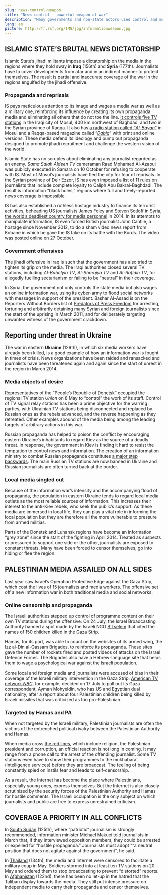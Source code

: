 ```yaml
---
slug: news-control-weapon
title: "News control - powerful weapon of war"
description: "Many governments and non-state actors used control and manipulation of media coverage as a weapon of war in 2014. Ranging from over-coverage to complete news blackout, it creates a hostile climate for journalists and has disastrous consequences for media pluralism."
lang: en
picture: http://fr.rsf.org/IMG/jpg/informationweapon.jpg
---
```


## ISLAMIC STATE’S BRUTAL NEWS DICTATORSHIP

Islamic State’s jihadi militants impose a dictatorship on the media in the regions where they hold sway in **Iraq** (156th) and **Syria** (177th). Journalists have to cover developments from afar and in an indirect manner to protect themselves. The result is partial and inaccurate coverage of the war in the regions engulfed by the jihadi offensive.

### Propaganda and reprisals

IS pays meticulous attention to its image and wages a media war as well as a military one, reinforcing its influence by creating its own propaganda media and eliminating all others that do not toe the line. [It controls five TV stations](http://www.foxnews.com/politics/2014/10/11/welcome-to-islamic-state-tv-us-officials-battle-to-counter-slick-isis-media-arm/) in the Iraqi city of Mosul, 400 km northwest of Baghdad, and two in the Syrian province of Raqqa. It also has [a radio station called “_Al-Bayan_”](http://www.almadapress.com/ar/NewsDetails.aspx?NewsID=34610) in Mosul and a Raqqa-based magazine called “[_Dabiq_](http://almasalah.com/ar/news/34130/%D8%AF%D8%A7%D8%B9%D8%B4-%D9%8A%D8%B7%D9%84%D9%82-%D9%82%D9%86%D8%A7%D8%A9-%D8%AA%D9%84%D9%8A%D9%81%D8%B2%D9%8A%D9%88%D9%86%D9%8A%D8%A9-%D8%AA%D8%AD%D9%85%D9%84-%D8%A7%D8%B3%D9%85-)” with print and online versions. These media defend its ideology and pump out propaganda designed to promote jihadi recruitment and challenge the western vision of the world.

Islamic State has no scruples about eliminating any journalist regarded as an enemy. _Sama Salah Aldeen TV_ cameraman Raad Mohamed Al-Azaoui was publicly executed in Samara on 10 October for refusing to cooperate with IS. Most of Mosul’s journalists have fled the city for fear of reprisals. In the Syrian province of Deir Ezzor, IS has even imposed a list of 11 rules on journalists that include complete loyalty to Caliph Abu Bakral-Baghdadi. The result is information “black holes,” regions where full and freely-reported news coverage is impossible.

IS has also established a ruthless hostage industry to finance its terrorist activities, beheading US journalists James Foley and Steven Sotloff in Syria, [the world’s deadliest country for media personnel](http://en.rsf.org/rwb-publishes-2014-round-up-of-16-12-2014,47388.html) in 2014. In its attempts to manipulate information, IS even forced British journalist John Cantlie, a hostage since November 2012, to do a sham video news report from Kobane in which he gave the IS take on its battle with the Kurds. The video was posted online on 27 October.

### Government offensives

The jihadi offensive in Iraq is such that the government has also tried to tighten its grip on the media. The Iraqi authorities closed several TV stations, including _Al-Babelyia TV_, _Al-Sharqiya TV_ and _Al-Rafidin TV_, for allegedly fuelling sectarianism or failing to be “neutral” in their coverage.

In Syria, the government not only controls the state media but also wages an online information war, using its cyber-army to flood social networks with messages in support of the president. Bashar Al-Assad is on the Reporters Without Borders list of [Predators of Press Freedom](http://en.rsf.org/predator-bashar-al-assad,44528.html) for arresting, torturing and arbitrarily detaining many Syrian and foreign journalists since the start of the uprising in March 2011, and for deliberately targeting unwanted witness of the government crackdown.

## Reporting under threat in Ukraine

The war in eastern **Ukraine** (129th), in which six media workers have already been killed, is a good example of how an information war is fought in times of crisis. News organizations have been raided and ransacked and journalists have been threatened again and again since the start of unrest in the region in March 2014.

### Media objects of desire

Representatives of the “People’s Republic of Donetsk” occupied the regional TV station _Union_ on 8 May to “control” the work of its staff. Control of TV signal relay stations has been a prime objective for the warring parties, with Ukrainian TV stations being disconnected and replaced by Russian ones as the rebels advanced, and the reverse happening as they retreated. Other examples abound of the media being among the leading targets of arbitrary actions in this war.

Russian propaganda has helped to poison the conflict by encouraging eastern Ukraine’s inhabitants to regard Kiev as the source of a deadly threat. In response, the government in Kiev is finding it hard to resist the temptation to control news and information. The creation of an information ministry to combat Russian propaganda constitutes [a major step backwards](http://en.rsf.org/ukraine-rwb-opposes-creation-of-02-12-2014,47325.html). The main Russian TV stations are now banned in Ukraine and Russian journalists are often turned back at the border.

### Local media singled out

Because of the information war’s intensity and the accompanying flood of propaganda, the population in eastern Ukraine tends to regard local media outlets as the most reliable sources of information. This increases their interest to the anti-Kiev rebels, who seek the public’s support. As these media are immersed in local life, they can play a vital role in informing the local population but they are therefore all the more vulnerable to pressure from armed militias.

Parts of the Donetsk and Luhansk regions have become an information “grey zone” since the start of the fighting in April 2014. Treated as suspects or pressured to support one side or the other, journalists are exposed to constant threats. Many have been forced to censor themselves, go into hiding or flee the region.

## PALESTINIAN MEDIA ASSAILED ON ALL SIDES

Last year saw Israel’s Operation Protective Edge against the Gaza Strip, which cost the lives of 15 journalists and media workers. The offensive set off a new information war in both traditional media and social networks.

### Online censorship and propaganda

The Israeli authorities stepped up control of programme content on their own TV stations during the offensive. On 24 July, the Israel Broadcasting Authority banned a spot made by the Israeli NGO [B’Tselem](http://www.btselem.org/) that cited the names of 150 children killed in the Gaza Strip.

Hamas, for its part, was able to count on the websites of its armed wing, the Izz al-Din al-Qassam Brigades, to reinforce its propaganda. These sites gave the number of rockets fired and posted videos of attacks on the Israel Defence Forces. The Brigades also have a Hebrew-language site that helps them to wage a psychological war against the Israeli population.

Some local and foreign media and journalists were accused of bias in their coverage of the Israeli military intervention in the Gaza Strip. [American TV network _NBC_](http://en.rsf.org/palestine-journalists-lives-on-the-line-in-22-07-2014,46677.html), for example, decided on 17 July to pull out its Gaza correspondent, Ayman Mohyeldin, who has US and Egyptian dual nationality, after a report about four Palestinian children being killed by Israeli missiles that was criticized as too pro-Palestinian.

### Targeted by Hamas and PA

When not targeted by the Israeli military, Palestinian journalists are often the victims of the entrenched political rivalry between the Palestinian Authority and Hamas.

When media cross [the red lines](http://rsf.org/files/Rapport-Palestine-RSF-Juin-2014-FR.pdf), which include religion, the Palestinian president and corruption, an official reaction is not long in coming. It may range from a phone call to the arrest of the offending journalist. Some TV stations even have to show their programmes to the mukhabarat (intelligence services) before they are broadcast. The feeling of being constantly spied on instils fear and leads to self-censorship.

As a result, the Internet has become the place where Palestinians, especially young ones, express themselves. But the Internet is also closely scrutinized by the security forces of the Palestinian Authority and Hamas for hostile comments. The Israeli occupation is the only subject on which journalists and public are free to express unrestrained criticism.

## COVERAGE A PRIORITY IN ALL CONFLICTS

In [South Sudan](http://en.rsf.org/south-sudan-media-freedom-on-hold-in-south-11-07-2014,46620.html) (125th), where “patriotic” journalism is strongly recommended, information minister Michael Makuei told journalists in March that, if they interviewed opposition members, they could be arrested or expelled for “hostile propaganda.” Journalists must adopt ““a neutral position that does not agitate against the government”, he said.

In [Thailand](http://en.rsf.org/thailand-media-censorship-facilitates-thai-23-05-2014,46338.html) (134th), the media and Internet were censored to facilitate a military coup in May. Soldiers stormed into at least ten TV stations on 20 May and ordered them to stop broadcasting to prevent “distorted” reports. In [Afghanistan](http://en.rsf.org/afghanistan-tv-cameraman-dies-of-injuries-22-12-2014,47410.html) (122nd), there has been no let-up in the hatred that the Taliban display towards the media. They still put intense pressure on independent media to carry their propaganda and censor themselves.
